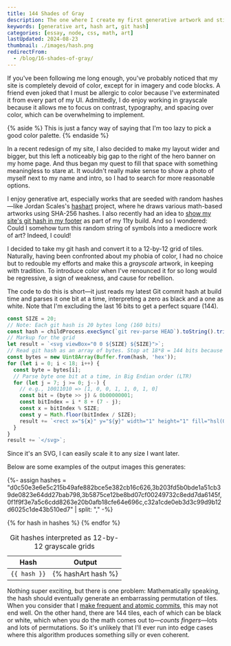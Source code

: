 ```yaml
---
title: 144 Shades of Gray
description: The one where I create my first generative artwork and still refuse to use any color on my site.
keywords: [generative art, hash art, git hash]
categories: [essay, node, css, math, art]
lastUpdated: 2024-08-23
thumbnail: ./images/hash.png
redirectFrom:
  - /blog/16-shades-of-gray/
---
```


If you've been following me long enough, you've probably noticed that my site is completely devoid of color, except for in imagery and code blocks. A friend even joked that I must be allergic to color because I've exterminated it from every part of my UI. Admittedly, I do enjoy working in grayscale because it allows me to focus on contrast, typography, and spacing over color, which can be overwhelming to implement.

{% aside %}
This is just a fancy way of saying that I'm too lazy to pick a good color palette.
{% endaside %}

In a recent redesign of my site, I also decided to make my layout wider and bigger, but this left a noticeably big gap to the right of the hero banner on my home page. And thus began my quest to fill that space with something meaningless to stare at. It wouldn't really make sense to show a photo of myself next to my name and intro, so I had to search for more reasonable options.

I enjoy generative art, especially works that are seeded with random hashes—like Jordan Scales's [hashart](https://hash.jordanscales.com/) project, where he draws various math-based artworks using SHA-256 hashes. I also recently had an idea to [show my site's git hash in my footer](/blog/eleventy-build-info/#3-getting-the-latest-commit-hash) as part of my 11ty build. And so I wondered: Could I somehow turn this random string of symbols into a mediocre work of art? Indeed, I could!

I decided to take my git hash and convert it to a 12-by-12 grid of tiles. Naturally, having been confronted about my phobia of color, I had no choice but to redouble my efforts and make this a *grayscale* artwork, in keeping with tradition. To introduce color when I've renounced it for so long would be regressive, a sign of weakness, and cause for rebellion.

The code to do this is short—it just reads my latest Git commit hash at build time and parses it one bit at a time, interpreting a zero as black and a one as white. Note that I'm excluding the last 16 bits to get a perfect square (144).

```js {data-copyable="true"}
const SIZE = 20;
// Note: Each git hash is 20 bytes long (160 bits)
const hash = childProcess.execSync(`git rev-parse HEAD`).toString().trim();
// Markup for the grid
let result = `<svg viewBox="0 0 ${SIZE} ${SIZE}">`;
// Read git hash as an array of bytes. Stop at 18*8 = 144 bits because it's the largest perfect square < 160.
const bytes = new Uint8Array(Buffer.from(hash, 'hex'));
for (let i = 0; i < 18; i++) {
  const byte = bytes[i];
  // Parse byte one bit at a time, in Big Endian order (LTR)
  for (let j = 7; j >= 0; j--) {
    // e.g., 10011010 => [1, 0, 0, 1, 1, 0, 1, 0]
    const bit = (byte >> j) & 0b00000001;
    const bitIndex = i * 8 + (7 - j);
    const x = bitIndex % SIZE;
    const y = Math.floor(bitIndex / SIZE);
    result += `<rect x="${x}" y="${y}" width="1" height="1" fill="hsl(0deg 0% ${bit * 100}%)"></rect>`;
  }
}
result += `</svg>`;
```

Since it's an SVG, I can easily scale it to any size I want later.

Below are some examples of the output images this generates:

{%- assign hashes = "d0c50e3e6e5c215b49afe882bce5e382cb16c626,3b203fd5b0bde1a51cb39de0823e64dd27bab798,3b5875ce12be8bd07cf00249732c8edd7da6145f,0f1f9f3e7a5c6cdd8263e20b0afb18cfe64e696c,c32a1cde0eb3d3c99d9b12d6025c1de43b510ed7" | split: "," -%}

<div class="scroll-x" role="region">
  <table>
    <caption>Git hashes interpreted as 12-by-12 grayscale grids</caption>
    <thead>
      <tr>
        <th scope="col">Hash</th>
        <th scope="col">Output</th>
      </tr>
    </thead>
    <tbody>
      {% for hash in hashes %}
      <tr>
        <td><code>{{ hash }}</code></td>
        <td>{% hashArt hash %}</td>
      </tr>
      {% endfor %}
    </tbody>
  </table>
</div>

Nothing super exciting, but there is one problem: Mathematically speaking, the hash should eventually generate an embarrassing permutation of tiles. When you consider that I [make frequent and atomic commits](/blog/atomic-git-commits/), this may not end well. On the other hand, there are 144 tiles, each of which can be black or white, which when you do the math comes out to—*counts fingers*—lots and lots of permutations. So it's unlikely that I'll ever run into edge cases where this algorithm produces something silly or even coherent.

